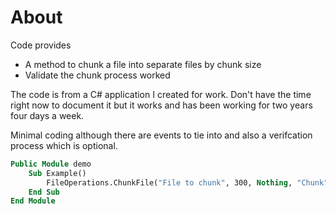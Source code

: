 ﻿# About 

Code provides

-  A method to chunk a file into separate files by chunk size
-  Validate the chunk process worked

The code is from a C# application I created for work. Don't have the time right now to document it but it works and has been working for two years four days a week.

Minimal coding although there are events to tie into and also a verifcation process which is optional.
```vb
Public Module demo
    Sub Example()
        FileOperations.ChunkFile("File to chunk", 300, Nothing, "Chunk")
    End Sub
End Module
```